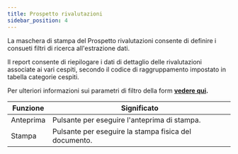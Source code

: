 ```yaml
---
title: Prospetto rivalutazioni
sidebar_position: 4
---
```


La maschera di stampa del Prospetto rivalutazioni consente di definire i consueti filtri di ricerca all'estrazione dati.

Il report consente di riepilogare i dati di dettaglio delle rivalutazioni associate ai vari cespiti, secondo il codice di raggruppamento impostato in tabella categorie cespiti.

Per ulteriori informazioni sui parametri di filtro della form **[vedere qui](/docs/finance-area/fixed-assets/reports-fixed-assets/yearly-fixed-assets-purchase).**



| Funzione | Significato |
| --- | --- |
| Anteprima | Pulsante per eseguire l'anteprima di stampa. |
| Stampa | Pulsante per eseguire la stampa fisica del documento. |






